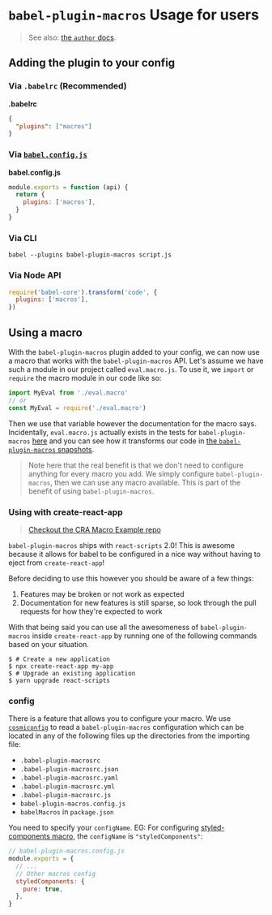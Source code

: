 # `babel-plugin-macros` Usage for users

> See also:
> [the `author` docs](https://github.com/kentcdodds/babel-plugin-macros/blob/master/other/docs/author.md).

## Adding the plugin to your config

### Via `.babelrc` (Recommended)

**.babelrc**

```json
{
  "plugins": ["macros"]
}
```

### Via [`babel.config.js`](https://babeljs.io/docs/en/configuration#babelconfigjs)

**babel.config.js**

```javascript
module.exports = function (api) {
  return {
    plugins: ['macros'],
  }
}
```

### Via CLI

```shell
babel --plugins babel-plugin-macros script.js
```

### Via Node API

```js
require('babel-core').transform('code', {
  plugins: ['macros'],
})
```

## Using a macro

With the `babel-plugin-macros` plugin added to your config, we can now use a
macro that works with the `babel-plugin-macros` API. Let's assume we have such a
module in our project called `eval.macro.js`. To use it, we `import` or
`require` the macro module in our code like so:

```javascript
import MyEval from './eval.macro'
// or
const MyEval = require('./eval.macro')
```

Then we use that variable however the documentation for the macro says.
Incidentally, `eval.macro.js` actually exists in the tests for
`babel-plugin-macros` [here][eval-macro] and you can see how it transforms our
code in [the `babel-plugin-macros` snapshots][eval-snapshots].

> Note here that the real benefit is that we don't need to configure anything
> for every macro you add. We simply configure `babel-plugin-macros`, then we
> can use any macro available. This is part of the benefit of using
> `babel-plugin-macros`.

[eval-macro]:
  https://github.com/kentcdodds/babel-plugin-macros/blob/master/src/__tests__/fixtures/eval.macro.js
[eval-snapshots]:
  https://github.com/kentcdodds/babel-plugin-macros/blob/master/src/__tests__/__snapshots__/index.js.snap

### Using with create-react-app

> [Checkout the CRA Macro Example repo](https://github.com/kentcdodds/cra-macro-example)

`babel-plugin-macros` ships with `react-scripts` 2.0! This is awesome because it
allows for babel to be configured in a nice way without having to eject from
`create-react-app`!

Before deciding to use this however you should be aware of a few things:

1. Features may be broken or not work as expected
2. Documentation for new features is still sparse, so look through the pull
   requests for how they're expected to work

With that being said you can use all the awesomeness of `babel-plugin-macros`
inside `create-react-app` by running one of the following commands based on your
situation.

```
$ # Create a new application
$ npx create-react-app my-app
$ # Upgrade an existing application
$ yarn upgrade react-scripts
```

### config

There is a feature that allows you to configure your macro. We use
[`cosmiconfig`][cosmiconfig] to read a `babel-plugin-macros` configuration which
can be located in any of the following files up the directories from the
importing file:

- `.babel-plugin-macrosrc`
- `.babel-plugin-macrosrc.json`
- `.babel-plugin-macrosrc.yaml`
- `.babel-plugin-macrosrc.yml`
- `.babel-plugin-macrosrc.js`
- `babel-plugin-macros.config.js`
- `babelMacros` in `package.json`

You need to specify your `configName`. EG: For configuring [styled-components
macro][styled-components], the `configName` is `"styledComponents"`:

```js
// babel-plugin-macros.config.js
module.exports = {
  // ...
  // Other macros config
  styledComponents: {
    pure: true,
  },
}
```

[cosmiconfig]: https://www.npmjs.com/package/cosmiconfig
[styled-components]: https://www.styled-components.com/docs/tooling#babel-macro
